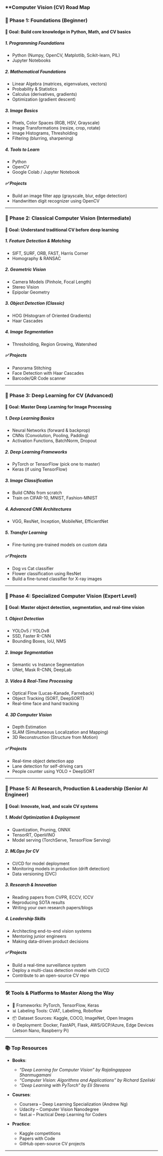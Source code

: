 ### **Computer Vision (CV) Road Map

### 🌱 **Phase 1: Foundations (Beginner)**
#### 📘 Goal: Build core knowledge in Python, Math, and CV basics

##### 1. **Programming Foundations**
- Python (Numpy, OpenCV, Matplotlib, Scikit-learn, PIL)
- Jupyter Notebooks

##### 2. **Mathematical Foundations**
- Linear Algebra (matrices, eigenvalues, vectors)
- Probability & Statistics
- Calculus (derivatives, gradients)
- Optimization (gradient descent)

##### 3. **Image Basics**
- Pixels, Color Spaces (RGB, HSV, Grayscale)
- Image Transformations (resize, crop, rotate)
- Image Histograms, Thresholding
- Filtering (blurring, sharpening)

##### 4. **Tools to Learn**
- Python
- OpenCV
- Google Colab / Jupyter Notebook

##### ✅ Projects
- Build an image filter app (grayscale, blur, edge detection)
- Handwritten digit recognizer using OpenCV

---

### 🧠 **Phase 2: Classical Computer Vision (Intermediate)**
#### 📘 Goal: Understand traditional CV before deep learning

##### 1. **Feature Detection & Matching**
- SIFT, SURF, ORB, FAST, Harris Corner
- Homography & RANSAC

##### 2. **Geometric Vision**
- Camera Models (Pinhole, Focal Length)
- Stereo Vision
- Epipolar Geometry

##### 3. **Object Detection (Classic)**
- HOG (Histogram of Oriented Gradients)
- Haar Cascades

##### 4. **Image Segmentation**
- Thresholding, Region Growing, Watershed

##### ✅ Projects
- Panorama Stitching
- Face Detection with Haar Cascades
- Barcode/QR Code scanner

---

### 🤖 **Phase 3: Deep Learning for CV (Advanced)**
#### 📘 Goal: Master Deep Learning for Image Processing

##### 1. **Deep Learning Basics**
- Neural Networks (forward & backprop)
- CNNs (Convolution, Pooling, Padding)
- Activation Functions, BatchNorm, Dropout

##### 2. **Deep Learning Frameworks**
- PyTorch or TensorFlow (pick one to master)
- Keras (if using TensorFlow)

##### 3. **Image Classification**
- Build CNNs from scratch
- Train on CIFAR-10, MNIST, Fashion-MNIST

##### 4. **Advanced CNN Architectures**
- VGG, ResNet, Inception, MobileNet, EfficientNet

##### 5. **Transfer Learning**
- Fine-tuning pre-trained models on custom data

##### ✅ Projects
- Dog vs Cat classifier
- Flower classification using ResNet
- Build a fine-tuned classifier for X-ray images

---

### 🎯 **Phase 4: Specialized Computer Vision (Expert Level)**
#### 📘 Goal: Master object detection, segmentation, and real-time vision

##### 1. **Object Detection**
- YOLOv5 / YOLOv8
- SSD, Faster R-CNN
- Bounding Boxes, IoU, NMS

##### 2. **Image Segmentation**
- Semantic vs Instance Segmentation
- UNet, Mask R-CNN, DeepLab

##### 3. **Video & Real-Time Processing**
- Optical Flow (Lucas-Kanade, Farneback)
- Object Tracking (SORT, DeepSORT)
- Real-time face and hand tracking

##### 4. **3D Computer Vision**
- Depth Estimation
- SLAM (Simultaneous Localization and Mapping)
- 3D Reconstruction (Structure from Motion)

##### ✅ Projects
- Real-time object detection app
- Lane detection for self-driving cars
- People counter using YOLO + DeepSORT

---

### 🧠 **Phase 5: AI Research, Production & Leadership (Senior AI Engineer)**
#### 📘 Goal: Innovate, lead, and scale CV systems

##### 1. **Model Optimization & Deployment**
- Quantization, Pruning, ONNX
- TensorRT, OpenVINO
- Model serving (TorchServe, TensorFlow Serving)

##### 2. **MLOps for CV**
- CI/CD for model deployment
- Monitoring models in production (drift detection)
- Data versioning (DVC)

##### 3. **Research & Innovation**
- Reading papers from CVPR, ECCV, ICCV
- Reproducing SOTA results
- Writing your own research papers/blogs

##### 4. **Leadership Skills**
- Architecting end-to-end vision systems
- Mentoring junior engineers
- Making data-driven product decisions

##### ✅ Projects
- Build a real-time surveillance system
- Deploy a multi-class detection model with CI/CD
- Contribute to an open-source CV repo

---

### 🛠️ Tools & Platforms to Master Along the Way
- 🧠 Frameworks: PyTorch, TensorFlow, Keras
- 📊 Labeling Tools: CVAT, LabelImg, Roboflow
- 📦 Dataset Sources: Kaggle, COCO, ImageNet, Open Images
- 🌐 Deployment: Docker, FastAPI, Flask, AWS/GCP/Azure, Edge Devices (Jetson Nano, Raspberry Pi)

---

### 📚 Top Resources
- **Books**:  
  - *“Deep Learning for Computer Vision” by Rajalingappaa Shanmugamani*  
  - *“Computer Vision: Algorithms and Applications” by Richard Szeliski*  
  - *“Deep Learning with PyTorch” by Eli Stevens*

- **Courses**:  
  - Coursera – Deep Learning Specialization (Andrew Ng)  
  - Udacity – Computer Vision Nanodegree  
  - fast.ai – Practical Deep Learning for Coders

- **Practice**:  
  - Kaggle competitions  
  - Papers with Code  
  - GitHub open-source CV projects

---